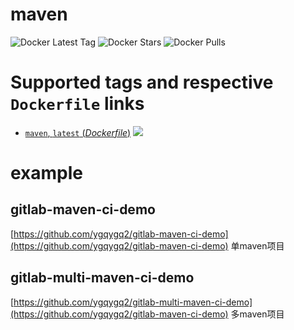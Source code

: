 # maven

![Docker Latest Tag](https://shields.io/docker/v/ygqygq2/maven) ![Docker Stars](https://img.shields.io/docker/stars/ygqygq2/maven.svg) ![Docker Pulls](https://img.shields.io/docker/pulls/ygqygq2/maven.svg)

# Supported tags and respective `Dockerfile` links

- [`maven`, `latest` (*Dockerfile*)](https://github.com/ygqygq2/docker-autodevops/blob/master/maven/Dockerfile) [![](https://images.microbadger.com/badges/image/ygqygq2/maven.svg)](http://microbadger.com/images/ygqygq2/maven "Get your own image badge on microbadger.com")

# example

## gitlab-maven-ci-demo
[https://github.com/ygqygq2/gitlab-maven-ci-demo](https://github.com/ygqygq2/gitlab-maven-ci-demo)
单maven项目

## gitlab-multi-maven-ci-demo
[https://github.com/ygqygq2/gitlab-multi-maven-ci-demo](https://github.com/ygqygq2/gitlab-maven-ci-demo)
多maven项目